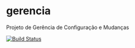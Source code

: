 # gerencia
Projeto de Gerência de Configuração e Mudanças


[![Build Status](https://travis-ci.org/MBatistussi/gerencia.svg?branch=master)](https://travis-ci.org/MBatistussi/gerencia)
